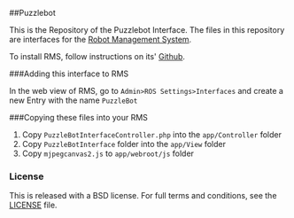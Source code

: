 ##Puzzlebot

This is the Repository of the Puzzlebot Interface. The files in this repository are interfaces for the [Robot Management System](https://github.com/gt-rail/rms).

To install RMS, follow instructions on its' [Github](https://github.com/gt-rail/rms).

###Adding this interface to RMS

In the web view of RMS, go to `Admin>ROS Settings>Interfaces` and create a new Entry with the name `PuzzleBot`

###Copying these files into your RMS

1. Copy `PuzzleBotInterfaceController.php` into the `app/Controller` folder
2. Copy `PuzzleBotInterface` folder into the `app/View` folder
3. Copy `mjpegcanvas2.js` to `app/webroot/js` folder


### License
This is released with a BSD license. For full terms and conditions, see the [LICENSE](LICENSE) file.
